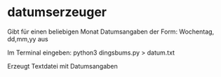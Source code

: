 # datumserzeuger
Gibt für einen beliebigen Monat Datumsangaben der Form: Wochentag, dd,mm,yy aus

Im Terminal eingeben: python3 dingsbums.py > datum.txt

Erzeugt Textdatei mit Datumsangaben
